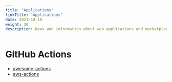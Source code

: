 ```yaml
---
title: "Applications"
linkTitle: "Applications"
date: 2021-10-10
weight: 30
description: News and information about web applications and marketplaces
---
```


# GitHub Actions

* [awesome-actions](https://github.com/sdras/awesome-actions)
* [aws-actions](https://github.com/aws-actions)
